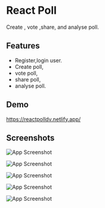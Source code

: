 
# React Poll
Create , vote ,share, and analyse poll.


## Features

- Register,login user.
- Create poll,
- vote poll,
- share poll,
- analyse poll.


## Demo
https://reactpolldv.netlify.app/


## Screenshots

![App Screenshot](https://res.cloudinary.com/dxsbiobeg/image/upload/v1693539752/screen%20shots/reactPoll/Screenshot_78_hrjvrs.png)


![App Screenshot](https://res.cloudinary.com/dxsbiobeg/image/upload/v1693539753/screen%20shots/reactPoll/Screenshot_82_gxf4oa.png)


![App Screenshot](https://res.cloudinary.com/dxsbiobeg/image/upload/v1693539752/screen%20shots/reactPoll/Screenshot_80_gamnbd.png)


![App Screenshot](https://res.cloudinary.com/dxsbiobeg/image/upload/v1693539753/screen%20shots/reactPoll/Screenshot_81_sjm3nh.png)


![App Screenshot](https://res.cloudinary.com/dxsbiobeg/image/upload/v1693539753/screen%20shots/reactPoll/Screenshot_83_it5rb8.png)

